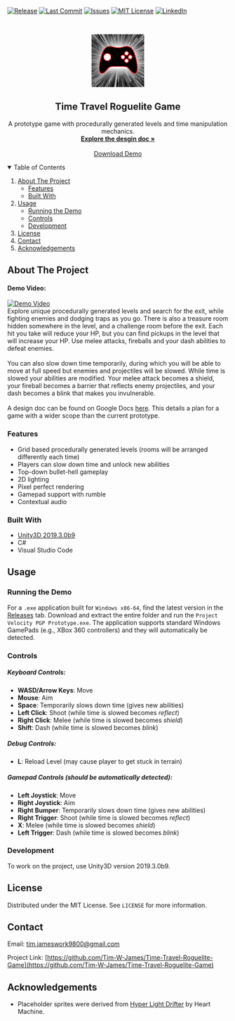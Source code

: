 <!--
*** Based on the Best-README-Template: https://github.com/othneildrew/Best-README-Template
***
*** To avoid retyping too much info. Do a search and replace for the following:
*** github_username, repo_name, email, project_title, project_description
-->



<!-- PROJECT SHIELDS -->
[![Release][release-shield]][release-url]
[![Last Commit][last-commit-shield]][last-commit-url]
[![Issues][issues-shield]][issues-url]
[![MIT License][license-shield]][license-url]
[![LinkedIn][linkedin-shield]][linkedin-url]



<!-- PROJECT LOGO -->
<br />
<p align="center">
  <a href="https://github.com/Tim-W-James/Time-Travel-Roguelite-Game/images/logo.png">
    <img src="images/logo.png" alt="Logo" width="120" height="120">
  </a>

  <h2 align="center">Time Travel Roguelite Game</h2>

  <p align="center">
    A prototype game with procedurally generated levels and time manipulation mechanics.
    <br />
    <a href="https://docs.google.com/document/d/1brkjiMgB8urmjMZFrbpasWn8Yp-qtIZmtJwBFIAfaxo/view?usp=sharing"><strong>Explore the desgin doc »</strong></a>
    <br /> 
    <br />
    <a href="https://github.com/Tim-W-James/Time-Travel-Roguelite-Game/releases">Download Demo</a>
<!--     ·
    <a href="https://github.com/Tim-W-James/Time-Travel-Roguelite-Game/issues">Report Bug</a> -->
<!--     ·
    <a href="https://github.com/Tim-W-James/Time-Travel-Roguelite-Game/issues">Request Feature</a> -->
  </p>
</p>



<!-- TABLE OF CONTENTS -->
<details open="open">
  <summary>Table of Contents</summary>
  <ol>
    <li>
      <a href="#about-the-project">About The Project</a>
      <ul>
        <li><a href="#features">Features</a></li>
        <li><a href="#built-with">Built With</a></li>
      </ul>
    </li>
    <li>
      <a href="#usage">Usage</a>
      <ul>
<!--         <li><a href="#prerequisites">Prerequisites</a></li> -->
        <li><a href="#running-the-demo">Running the Demo</a></li>
        <li><a href="#controls">Controls</a></li>
        <li><a href="#development">Development</a></li>
<!--         <li><a href="#example-usecases">Example Usecases</a></li> -->
      </ul>
    </li>
<!--     <li><a href="#roadmap">Roadmap</a></li> -->
<!--     <li><a href="#contributing">Contributing</a></li> -->
    <li><a href="#license">License</a></li>
    <li><a href="#contact">Contact</a></li>
    <li><a href="#acknowledgements">Acknowledgements</a></li>
  </ol>
</details>



<!-- ABOUT THE PROJECT -->
## About The Project

<!-- [![Product Name Screen Shot][product-screenshot]](https://example.com) -->
#### Demo Video:
[![Demo Video](https://img.youtube.com/vi/9QV3YlMHT-4/0.jpg)](https://www.youtube.com/watch?v=9QV3YlMHT-4)
<br>
Explore unique procedurally generated levels and search for the exit, while fighting enemies and dodging traps as you go. 
There is also a treasure room hidden somewhere in the level, and a challenge room before the exit.
Each hit you take will reduce your HP, but you can find pickups in the level that will increase your HP.
Use melee attacks, fireballs and your dash abilities to defeat enemies. 
<br><br>
You can also slow down time temporarily, during which you will be able to move at full speed but enemies and projectiles will be slowed.
While time is slowed your abilities are modified. 
Your melee attack becomes a shield, your fireball becomes a barrier that reflects enemy projectiles, and your dash becomes a blink that makes you invulnerable.
<br>
<br>
A design doc can be found on Google Docs [here](https://docs.google.com/document/d/1brkjiMgB8urmjMZFrbpasWn8Yp-qtIZmtJwBFIAfaxo/view?usp=sharing). This details a plan for a game with a wider scope than the current prototype.

### Features
* Grid based procedurally generated levels (rooms will be arranged differently each time)
* Players can slow down time and unlock new abilities
* Top-down bullet-hell gameplay
* 2D lighting
* Pixel perfect rendering
* Gamepad support with rumble
* Contextual audio

### Built With

* [Unity3D 2019.3.0b9](https://unity.com/)
* C#
* Visual Studio Code



<!-- USAGE -->
## Usage

### Running the Demo

For a `.exe` application built for `Windows x86-64`, find the latest version in the [Releases](https://github.com/Tim-W-James/Time-Travel-Roguelite-Game/releases) tab. 
Download and extract the entire folder and run the `Project Velocity PGP Prototype.exe`.
The application supports standard Windows GamePads (e.g., XBox 360 controllers) and they will automatically be detected.

### Controls

##### Keyboard Controls:
- **WASD/Arrow Keys**: Move
- **Mouse**: Aim
- **Space**: Temporarily slows down time (gives new abilities)
- **Left Click**: Shoot (while time is slowed becomes *reflect*)
- **Right Click**: Melee (while time is slowed becomes *shield*)
- **Shift**: Dash (while time is slowed becomes *blink*)

##### Debug Controls:
- **L**: Reload Level (may cause player to get stuck in terrain)

##### Gamepad Controls (should be automatically detected):
- **Left Joystick**: Move
- **Right Joystick**: Aim
- **Right Bumper**: Temporarily slows down time (gives new abilities)
- **Right Trigger**: Shoot (while time is slowed becomes *reflect*)
- **X**: Melee (while time is slowed becomes *shield*)
- **Left Trigger**: Dash (while time is slowed becomes *blink*)

### Development

To work on the project, use Unity3D version 2019.3.0b9.



<!-- LICENSE -->
## License

Distributed under the MIT License. See `LICENSE` for more information.



<!-- CONTACT -->
## Contact

Email: [tim.jameswork9800@gmail.com](mailto:tim.jameswork9800@gmail.com "tim.jameswork9800@gmail.com")

Project Link: [https://github.com/Tim-W-James/Time-Travel-Roguelite-Game](https://github.com/Tim-W-James/Time-Travel-Roguelite-Game)



<!-- ACKNOWLEDGEMENTS -->
## Acknowledgements

* Placeholder sprites were derived from [Hyper Light Drifter](https://store.steampowered.com/app/257850/Hyper_Light_Drifter/) by Heart Machine.





<!-- MARKDOWN LINKS & IMAGES -->
<!-- https://www.markdownguide.org/basic-syntax/#reference-style-links -->
[release-shield]: https://img.shields.io/github/v/release/Tim-W-James/Time-Travel-Roguelite-Game.svg?include_prereleases&style=for-the-badge
[release-url]: https://github.com/Tim-W-James/Time-Travel-Roguelite-Game/releases
[last-commit-shield]: https://img.shields.io/github/last-commit/Tim-W-James/Time-Travel-Roguelite-Game.svg?style=for-the-badge
[last-commit-url]: https://github.com/Tim-W-James/Time-Travel-Roguelite-Game/commits/main
[contributors-shield]: https://img.shields.io/github/contributors/Tim-W-James/Time-Travel-Roguelite-Game.svg?style=for-the-badge
[contributors-url]: https://github.com/Tim-W-James/Time-Travel-Roguelite-Game/graphs/contributors
[contributors-shield]: https://img.shields.io/github/contributors/Tim-W-James/Time-Travel-Roguelite-Game.svg?style=for-the-badge
[contributors-url]: https://github.com/Tim-W-James/Time-Travel-Roguelite-Game/graphs/contributors
[forks-shield]: https://img.shields.io/github/forks/Tim-W-James/Time-Travel-Roguelite-Game.svg?style=for-the-badge
[forks-url]: https://github.com/Tim-W-James/Time-Travel-Roguelite-Game/network/members
[stars-shield]: https://img.shields.io/github/stars/Tim-W-James/Time-Travel-Roguelite-Game.svg?style=for-the-badge
[stars-url]: https://github.com/Tim-W-James/Time-Travel-Roguelite-Game/stargazers
[issues-shield]: https://img.shields.io/github/issues/Tim-W-James/Time-Travel-Roguelite-Game.svg?style=for-the-badge
[issues-url]: https://github.com/Tim-W-James/Time-Travel-Roguelite-Game/issues
[license-shield]: https://img.shields.io/github/license/Tim-W-James/Time-Travel-Roguelite-Game?style=for-the-badge
[license-url]: https://github.com/Tim-W-James/Time-Travel-Roguelite-Game/blob/main/LICENSE.txt
[linkedin-shield]: https://img.shields.io/badge/-LinkedIn-black.svg?style=for-the-badge&logo=linkedin&colorB=555
[linkedin-url]: https://linkedin.com/in/timothy-william-james/
[product-screenshot]: images/screenshot.png

<!-- USEFUL LINKS FOR MARKDOWN
* https://www.markdownguide.org/basic-syntax
* https://www.webpagefx.com/tools/emoji-cheat-sheet
* https://shields.io
* https://choosealicense.com
* https://pages.github.com
* https://daneden.github.io/animate.css
* https://connoratherton.com/loaders
* https://kenwheeler.github.io/slick
* https://github.com/cferdinandi/smooth-scroll
* http://leafo.net/sticky-kit
* http://jvectormap.com
* https://fontawesome.com -->
